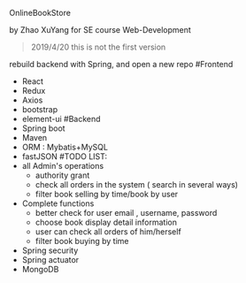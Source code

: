 OnlineBookStore

by Zhao XuYang for SE course Web-Development

>2019/4/20 this is not the first version

rebuild backend with Spring, and open a new repo
#Frontend
+ React
+ Redux
+ Axios
+ bootstrap
+ element-ui
#Backend
+ Spring boot
+ Maven
+ ORM : Mybatis+MySQL
+ fastJSON
#TODO LIST:
+ all Admin's operations
    - authority grant
    - check all orders in the system  ( search in several ways)
    - filter book selling by time/book  by user
+ Complete functions
    - better check for user email , username, password
    - choose book display detail information
    - user can check all orders of him/herself
    - filter book buying by time   
+ Spring security
+ Spring actuator
+ MongoDB
 